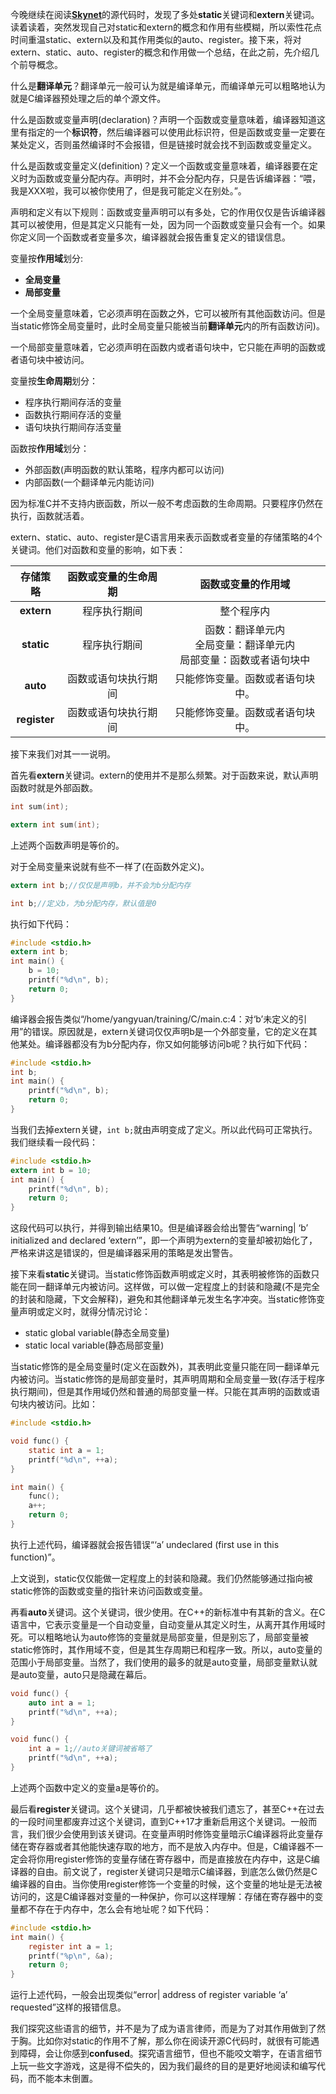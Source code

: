 今晚继续在阅读[**Skynet**](https://github.com/cloudwu/skynet)的源代码时，发现了多处**static**关键词和**extern**关键词。读着读着，突然发现自己对static和extern的概念和作用有些模糊，所以索性花点时间重温static、extern以及和其作用类似的auto、register。接下来，将对extern、static、auto、register的概念和作用做一个总结，在此之前，先介绍几个前导概念。

什么是**翻译单元**？翻译单元一般可认为就是编译单元，而编译单元可以粗略地认为就是C编译器预处理之后的单个源文件。

什么是函数或变量声明(declaration)？声明一个函数或变量意味着，编译器知道这里有指定的一个**标识符**，然后编译器可以使用此标识符，但是函数或变量一定要在某处定义，否则虽然编译时不会报错，但是链接时就会找不到函数或变量定义。

什么是函数或变量定义(definition)？定义一个函数或变量意味着，编译器要在定义时为函数或变量分配内存。声明时，并不会分配内存，只是告诉编译器：“喂，我是XXX啦，我可以被你使用了，但是我可能定义在别处。”。

声明和定义有以下规则：函数或变量声明可以有多处，它的作用仅仅是告诉编译器其可以被使用，但是其定义只能有一处，因为同一个函数或变量只会有一个。如果你定义同一个函数或者变量多次，编译器就会报告重复定义的错误信息。

变量按**作用域**划分:

+ **全局变量**
+ **局部变量**

一个全局变量意味着，它必须声明在函数之外，它可以被所有其他函数访问。但是当static修饰全局变量时，此时全局变量只能被当前**翻译单元**内的所有函数访问)。

一个局部变量意味着，它必须声明在函数内或者语句块中，它只能在声明的函数或者语句块中被访问。

变量按**生命周期**划分：

+ 程序执行期间存活的变量
+ 函数执行期间存活的变量
+ 语句块执行期间存活变量

函数按**作用域**划分：

+ 外部函数(声明函数的默认策略，程序内都可以访问)
+ 内部函数(一个翻译单元内能访问)

因为标准C并不支持内嵌函数，所以一般不考虑函数的生命周期。只要程序仍然在执行，函数就活着。

extern、static、auto、register是C语言用来表示函数或者变量的存储策略的4个关键词。他们对函数和变量的影响，如下表：

|   存储策略   | 函数或变量的生命周期 |                      函数或变量的作用域                      |
| :----------: | :------------------: | :----------------------------------------------------------: |
|  **extern**  |     程序执行期间     |                          整个程序内                          |
|  **static**  |     程序执行期间     | 函数：翻译单元内<br />全局变量：翻译单元内<br />局部变量：函数或者语句块中 |
|   **auto**   | 函数或语句块执行期间 |               只能修饰变量。函数或者语句块中。               |
| **register** | 函数或语句块执行期间 |               只能修饰变量。函数或者语句块中。               |

接下来我们对其一一说明。

首先看**extern**关键词。extern的使用并不是那么频繁。对于函数来说，默认声明函数时就是外部函数。

```c
int sum(int);
```

```c
extern int sum(int);
```

上述两个函数声明是等价的。

对于全局变量来说就有些不一样了(在函数外定义)。

```c
extern int b;//仅仅是声明b，并不会为b分配内存
```

```c
int b;//定义b，为b分配内存，默认值是0
```

执行如下代码：

```c
#include <stdio.h>
extern int b;
int main() {
    b = 10;
    printf("%d\n", b);
    return 0;
}
```

编译器会报告类似“/home/yangyuan/training/C/main.c:4：对‘b’未定义的引用”的错误。原因就是，extern关键词仅仅声明b是一个外部变量，它的定义在其他某处。编译器都没有为b分配内存，你又如何能够访问b呢？执行如下代码：

```c
#include <stdio.h>
int b;
int main() {
    printf("%d\n", b);
    return 0;
}
```

当我们去掉extern关键，`int b;`就由声明变成了定义。所以此代码可正常执行。我们继续看一段代码：

```c
#include <stdio.h>
extern int b = 10;
int main() {
    printf("%d\n", b);
    return 0;
}
```

这段代码可以执行，并得到输出结果10。但是编译器会给出警告“warning| ‘b’ initialized and declared ‘extern’”，即一个声明为extern的变量却被初始化了，严格来讲这是错误的，但是编译器采用的策略是发出警告。

接下来看**static**关键词。当static修饰函数声明或定义时，其表明被修饰的函数只能在同一翻译单元内被访问。这样做，可以做一定程度上的封装和隐藏(不是完全的封装和隐藏，下文会解释)，避免和其他翻译单元发生名字冲突。当static修饰变量声明或定义时，就得分情况讨论：

+ static global variable(静态全局变量)
+ static local variable(静态局部变量)

当static修饰的是全局变量时(定义在函数外)，其表明此变量只能在同一翻译单元内被访问。当static修饰的是局部变量时，其声明周期和全局变量一致(存活于程序执行期间)，但是其作用域仍然和普通的局部变量一样。只能在其声明的函数或语句块内被访问。比如：

```c
#include <stdio.h>

void func() {
    static int a = 1;
    printf("%d\n", ++a);
}

int main() {
    func();
    a++;
    return 0;
}
```

执行上述代码，编译器就会报告错误“‘a’ undeclared (first use in this function)”。

上文说到，static仅仅能做一定程度上的封装和隐藏。我们仍然能够通过指向被static修饰的函数或变量的指针来访问函数或变量。

再看**auto**关键词。这个关键词，很少使用。在C++的新标准中有其新的含义。在C语言中，它表示变量是一个自动变量，自动变量从其定义时生，从离开其作用域时死。可以粗略地认为auto修饰的变量就是局部变量，但是别忘了，局部变量被static修饰时，其作用域不变，但是其生存周期已和程序一致。所以，auto变量的范围小于局部变量。当然了，我们使用的最多的就是auto变量，局部变量默认就是auto变量，auto只是隐藏在幕后。

```c
void func() {
    auto int a = 1;
    printf("%d\n", ++a);
}
```

```c
void func() {
    int a = 1;//auto关键词被省略了
    printf("%d\n", ++a);
}
```

上述两个函数中定义的变量a是等价的。

最后看**register**关键词。这个关键词，几乎都被快被我们遗忘了，甚至C++在过去的一段时间里都废弃过这个关键词，直到C++17才重新启用这个关键词。一般而言，我们很少会使用到该关键词。在变量声明时修饰变量暗示C编译器将此变量存储在寄存器或者其他能快速存取的地方，而不是放入内存中。但是，C编译器不一定会将你用register修饰的变量存储在寄存器中，而是直接放在内存中，这是C编译器的自由。前文说了，register关键词只是暗示C编译器，到底怎么做仍然是C编译器的自由。当你使用register修饰一个变量的时候，这个变量的地址是无法被访问的，这是C编译器对变量的一种保护，你可以这样理解：存储在寄存器中的变量都不存在于内存中，怎么会有地址呢？如下代码：

```c
#include <stdio.h>
int main() {
    register int a = 1;
    printf("%p\n", &a);
    return 0;
}
```

运行上述代码，一般会出现类似“error| address of register variable ‘a’ requested”这样的报错信息。

我们探究这些语言的细节，并不是为了成为语言律师，而是为了对其作用做到了然于胸。比如你对static的作用不了解，那么你在阅读开源C代码时，就很有可能遇到障碍，会让你感到**confused**。探究语言细节，但也不能咬文嚼字，在语言细节上玩一些文字游戏，这是得不偿失的，因为我们最终的目的是更好地阅读和编写代码，而不能本末倒置。

